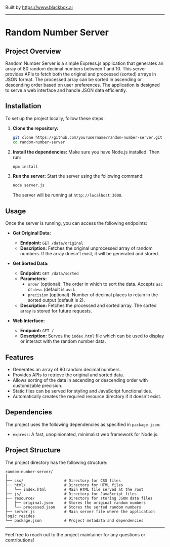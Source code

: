 
Built by https://www.blackbox.ai

---

# Random Number Server

## Project Overview
Random Number Server is a simple Express.js application that generates an array of 80 random decimal numbers between 1 and 10. This server provides APIs to fetch both the original and processed (sorted) arrays in JSON format. The processed array can be sorted in ascending or descending order based on user preferences. The application is designed to serve a web interface and handle JSON data efficiently.

## Installation
To set up the project locally, follow these steps:

1. **Clone the repository:**
   ```bash
   git clone https://github.com/yourusername/random-number-server.git
   cd random-number-server
   ```

2. **Install the dependencies:**
   Make sure you have Node.js installed. Then run:
   ```bash
   npm install
   ```

3. **Run the server:**
   Start the server using the following command:
   ```bash
   node server.js
   ```
   The server will be running at `http://localhost:3000`.

## Usage
Once the server is running, you can access the following endpoints:

- **Get Original Data:**
  - **Endpoint:** `GET /data/original`
  - **Description:** Fetches the original unprocessed array of random numbers. If the array doesn't exist, it will be generated and stored.

- **Get Sorted Data:**
  - **Endpoint:** `GET /data/sorted`
  - **Parameters:**
    - `order` (optional): The order in which to sort the data. Accepts `asc` or `desc` (default is `asc`).
    - `precision` (optional): Number of decimal places to retain in the sorted output (default is 2).
  - **Description:** Fetches the processed and sorted array. The sorted array is stored for future requests.

- **Web Interface:**
  - **Endpoint:** `GET /`
  - **Description:** Serves the `index.html` file which can be used to display or interact with the random number data.

## Features
- Generates an array of 80 random decimal numbers.
- Provides APIs to retrieve the original and sorted data.
- Allows sorting of the data in ascending or descending order with customizable precision.
- Static files can be served for styling and JavaScript functionalities.
- Automatically creates the required resource directory if it doesn't exist.

## Dependencies
The project uses the following dependencies as specified in `package.json`:
- `express`: A fast, unopinionated, minimalist web framework for Node.js.

## Project Structure
The project directory has the following structure:
```
random-number-server/
│
├── css/                  # Directory for CSS files
├── html/                 # Directory for HTML files
│   └── index.html        # Main HTML file served at the root
├── js/                   # Directory for JavaScript files
├── resource/             # Directory for storing JSON data files
│   ├── original.json     # Stores the original random numbers
│   └── processed.json    # Stores the sorted random numbers
├── server.js             # Main server file where the application logic resides
└── package.json          # Project metadata and dependencies
```

---

Feel free to reach out to the project maintainer for any questions or contributions!